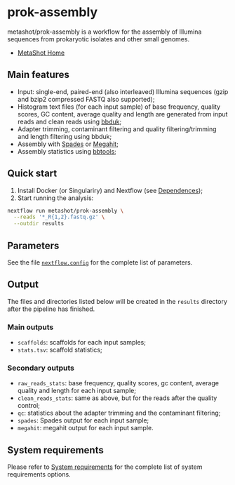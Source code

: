 # prok-assembly

metashot/prok-assembly is a workflow for the assembly of Illumina sequences from
prokaryotic isolates and other small genomes.

- [MetaShot Home](https://metashot.github.io/)

## Main features

- Input: single-end, paired-end (also interleaved) Illumina sequences (gzip and
  bzip2 compressed FASTQ also supported);
- Histogram text files (for each input sample) of base frequency, quality
  scores, GC content, average quality and length are generated from input reads
  and clean reads using
  [bbduk](https://jgi.doe.gov/data-and-tools/bbtools/bb-tools-user-guide/bbduk-guide/);
- Adapter trimming, contaminant filtering and quality filtering/trimming and
  length filtering using bbduk;
- Assembly with [Spades](https://cab.spbu.ru/software/spades/) or
  [Megahit](https://github.com/voutcn/megahit);
- Assembly statistics using
  [bbtools](https://jgi.doe.gov/data-and-tools/bbtools/bb-tools-user-guide/statistics-guide/);

## Quick start

1. Install Docker (or Singulariry) and Nextflow (see
   [Dependences](https://metashot.github.io/#dependencies));
1. Start running the analysis:
   
  ```bash
  nextflow run metashot/prok-assembly \
    --reads '*_R{1,2}.fastq.gz' \
    --outdir results
  ```

## Parameters
See the file [`nextflow.config`](nextflow.config) for the complete list of
parameters.

## Output
The files and directories listed below will be created in the `results` directory
after the pipeline has finished.

### Main outputs
- `scaffolds`: scaffolds for each input samples;
- `stats.tsv`: scaffold statistics;

### Secondary outputs

- `raw_reads_stats`: base frequency, quality scores, gc content, average
  quality and length for each input sample;
- `clean_reads_stats`: same as above, but for the reads after the quality
  control;
- `qc`: statistics about the adapter trimming and the contaminant filtering;
- `spades`: Spades output for each input sample;
- `megahit`: megahit output for each input sample.

## System requirements
Please refer to [System
requirements](https://metashot.github.io/#system-requirements) for the complete
list of system requirements options.